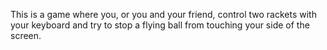 This is a game where you, or you and your friend, control two rackets with your keyboard and try to stop a flying ball from touching your side of the screen.
